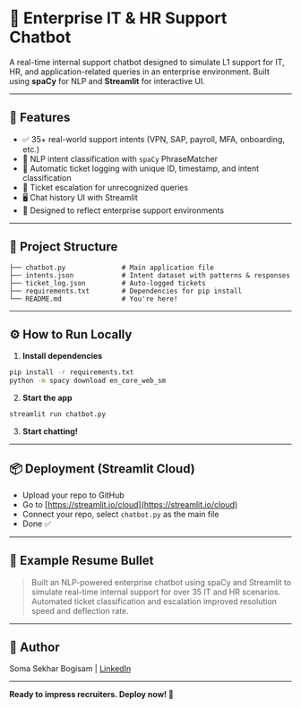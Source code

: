 
# 💬 Enterprise IT & HR Support Chatbot

A real-time internal support chatbot designed to simulate L1 support for IT, HR, and application-related queries in an enterprise environment. Built using **spaCy** for NLP and **Streamlit** for interactive UI.

---

## 🚀 Features

- ✅ 35+ real-world support intents (VPN, SAP, payroll, MFA, onboarding, etc.)
- 🤖 NLP intent classification with `spaCy` PhraseMatcher
- 📩 Automatic ticket logging with unique ID, timestamp, and intent classification
- 🧠 Ticket escalation for unrecognized queries
- 🖥️ Chat history UI with Streamlit
- 🔐 Designed to reflect enterprise support environments

---

## 📁 Project Structure

```
├── chatbot.py              # Main application file
├── intents.json            # Intent dataset with patterns & responses
├── ticket_log.json         # Auto-logged tickets
├── requirements.txt        # Dependencies for pip install
└── README.md               # You're here!
```

---

## ⚙️ How to Run Locally

1. **Install dependencies**
```bash
pip install -r requirements.txt
python -m spacy download en_core_web_sm
```

2. **Start the app**
```bash
streamlit run chatbot.py
```

3. **Start chatting!**

---

## 📦 Deployment (Streamlit Cloud)

- Upload your repo to GitHub
- Go to [https://streamlit.io/cloud](https://streamlit.io/cloud)
- Connect your repo, select `chatbot.py` as the main file
- Done ✅

---

## 📑 Example Resume Bullet

> Built an NLP-powered enterprise chatbot using spaCy and Streamlit to simulate real-time internal support for over 35 IT and HR scenarios. Automated ticket classification and escalation improved resolution speed and deflection rate.

---

## 👤 Author

Soma Sekhar Bogisam | [LinkedIn](https://www.linkedin.com/in/soma-sekhar-bogisam-4a6076235)

---

**Ready to impress recruiters. Deploy now! 🚀**
